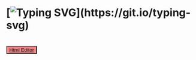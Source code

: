 # [![Typing SVG](https://readme-typing-svg.herokuapp.com?font=Rubik+Puddles&size=49&duration=4891&color=C749D5F6&vCenter=true&width=1100&height=60&lines=Click+below+to+see+our+webcode+editor....;And+Code+Html%2C+Css+%26+Js...;And+see+live+preview...)](https://git.io/typing-svg)
# <button align="center" style="background-color: lightcoral; color: lightblue;"> <a href="https://shashisisbusy.github.io/-literate-octo-succotash.github.io/">Html Editor</a> </button>
